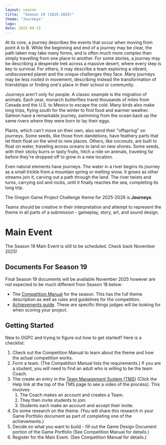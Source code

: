 ```yaml
---
layout: season
title:  "Season 19 (2025-2026)"
theme: "Journeys"
logo: 
date: 2025-09-15
---
```


At its core, a journey describes the events that occur when moving from point A to B. While the beginning and end of a journey may be clear, the path taken may take many forms, and is often much more complex than simply travelling from one place to another. For some stories, a journey may be describing a desperate trek across a massive desert, where every step is key to survival. For others, it may describe a team exploring a vibrant, undiscovered planet and the unique challenges they face. Many journeys may be less rooted in movement, describing instead the transformation of friendships or finding one's place in their school or community.

Journeys aren't only for people. A classic example is the migration of animals. Each year, monarch butterflies travel thousands of miles from Canada and the U.S. to Mexico to escape the cold. Many birds also make long trips, flying south for the winter to find food and warmer weather. Salmon have a remarkable journey, swimming from the ocean back up the same rivers where they were born to lay their eggs.

Plants, which can't move on their own, also send their "offspring" on journeys. Some seeds, like those from dandelions, have feathery parts that let them float on the wind to new places. Others, like coconuts, are built to float on water, traveling across oceans to land on new shores. Some seeds, with their sticky burrs or tasty fruits, hitch a ride on animals, traveling far before they're dropped off to grow in a new location.

Even natural elements have journeys. The water in a river begins its journey as a small trickle from a mountain spring or melting snow. It grows as other streams join it, carving out a path through the land. The river twists and turns, carrying soil and rocks, until it finally reaches the sea, completing its long trip.

The Oregon Game Project Challenge theme for 2025-2026 is **Journeys**.

Teams should be creative in their interpretation and attempt to represent the theme in all parts of a submission - gameplay, story, art, and sound design.

# Main Event

The Season 19 Main Event is still to be scheduled. Check back November 2025!

## Documents For Season 19

Final Season 19 documents will be available November 2025 however are not expected to be much different from Season 18 below:

* The [Competition Manual](https://docs.google.com/document/d/1V7z_7HlAZGuA9OiTbUsXLKCI-WPI3Vz6ZEQzq29mwy0/) for the season.
  This has the full theme description as well as rules and guidelines for the competition.
* [Achievements guide](https://docs.google.com/document/d/1noxeGvCQHZ84WFZQuvIaFOtKpsTG3SKmAq313A8pc38/). These
  are specific things judges will be looking for when scoring your project.

## Getting Started

New to OGPC and trying to figure out how to get started? Here is a checklist:

1. Check out the Competition Manual to learn about the theme and how the actual competition works.
2. Form a team. (The Competition Manual lists the requirements.) If you are a student, you will need to find
   an adult who is willing to be the team Coach.
3. The create an entry in the [Team Management System (TMS)](https://tms.ogpc.info/) (Click the Help 
   link at the top of the TMS page to see a video of the process). This involves:
   1. The Coach makes an account and creates a Team.
   2. They then invite students to join.
   3. Students each make an account and accept their invite.
4. Do some research on the theme. (You will share this research in your Game Portfolio document as
   part of completing one of the achievements.)
5. Decide on what you want to build - fill out the Game Design Document portion of the Game Portfolio
   (See Competition Manual for details.)
6. Register for the Main Event. (See Competition Manual for details.)
